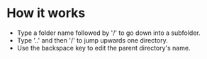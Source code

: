 # How it works

- Type a folder name followed by '/' to go down into a subfolder.
- Type '..' and then '/' to jump upwards one directory.
- Use the backspace key to edit the parent directory's name.
